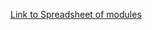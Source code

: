 [Link to Spreadsheet of modules](https://docs.google.com/spreadsheets/d/e/2PACX-1vSiipvisSo2z4f8iZjyYw6rBdNm7CZ88OOkHevlUx89v0vSZdrDpnFXYAgNjMbJz3S_jCeZckYI0xPF/pubhtml)
